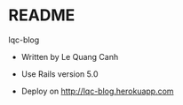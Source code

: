 # README

lqc-blog

* Written by Le Quang Canh

* Use Rails version 5.0

* Deploy on http://lqc-blog.herokuapp.com